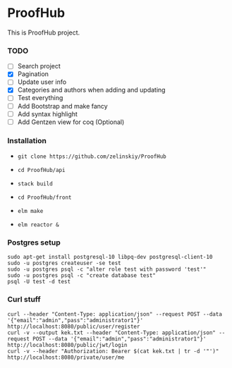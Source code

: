 # ProofHub

This is ProofHub project.

### TODO
- [ ] Search project
- [x] Pagination
- [ ] Update user info
- [x] Categories and authors when adding and updating
- [ ] Test everything
- [ ] Add Bootstrap and make fancy
- [ ] Add syntax highlight
- [ ] Add Gentzen view for coq (Optional)

### Installation

* `git clone https://github.com/zelinskiy/ProofHub`
* `cd ProofHub/api`
* `stack build`

* `cd ProofHub/front`
* `elm make`
* `elm reactor &`

### Postgres setup
```
sudo apt-get install postgresql-10 libpq-dev postgresql-client-10
sudo -u postgres createuser -se test
sudo -u postgres psql -c "alter role test with password 'test'"
sudo -u postgres psql -c "create database test"
psql -U test -d test
```

### Curl stuff
```
curl --header "Content-Type: application/json" --request POST --data '{"email":"admin","pass":"administrator1"}' http://localhost:8080/public/user/register
curl -v --output kek.txt --header "Content-Type: application/json" --request POST --data '{"email":"admin","pass":"administrator1"}' http://localhost:8080/public/jwt/login
curl -v --header "Authorization: Bearer $(cat kek.txt | tr -d '"')" http://localhost:8080/private/user/me
```

